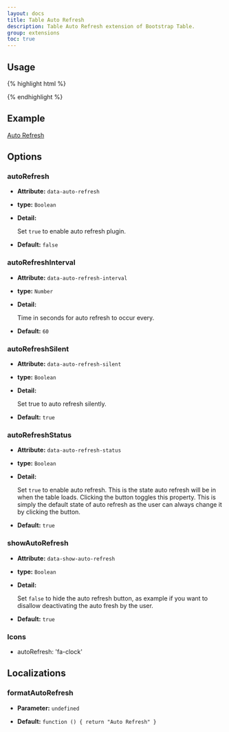 ```yaml
---
layout: docs
title: Table Auto Refresh
description: Table Auto Refresh extension of Bootstrap Table.
group: extensions
toc: true
---
```


## Usage

{% highlight html %}
<script src="extensions/auto-refresh/bootstrap-table-auto-refresh.js"></script>
{% endhighlight %}

## Example

[Auto Refresh](https://examples.bootstrap-table.com/#extensions/auto-refresh.html)

## Options

### autoRefresh

- **Attribute:** `data-auto-refresh`

- **type:** `Boolean`

- **Detail:**

   Set `true` to enable auto refresh plugin.

- **Default:** `false`

### autoRefreshInterval

- **Attribute:** `data-auto-refresh-interval`

- **type:** `Number`

- **Detail:**

   Time in seconds for auto refresh to occur every.

- **Default:** `60`

### autoRefreshSilent

- **Attribute:** `data-auto-refresh-silent`

- **type:** `Boolean`

- **Detail:**

   Set true to auto refresh silently.

- **Default:** `true`

### autoRefreshStatus

- **Attribute:** `data-auto-refresh-status`

- **type:** `Boolean`

- **Detail:**

   Set `true` to enable auto refresh. This is the state auto refresh will be in when the table loads. Clicking the button toggles this property. This is simply the default state of auto refresh as the user can always change it by clicking the button.

- **Default:** `true`

### showAutoRefresh

- **Attribute:** `data-show-auto-refresh`

- **type:** `Boolean`

- **Detail:**

  Set `false` to hide the auto refresh button, as example if you want to disallow deactivating the auto fresh by the user.

- **Default:** `true`

### Icons

- autoRefresh: 'fa-clock'

## Localizations

### formatAutoRefresh

- **Parameter:** `undefined`

- **Default:** `function () { return "Auto Refresh" }`
